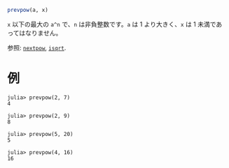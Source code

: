 ```julia
prevpow(a, x)
```

`x` 以下の最大の `a^n` で、`n` は非負整数です。`a` は 1 より大きく、`x` は 1 未満であってはなりません。

参照: [`nextpow`](@ref), [`isqrt`](@ref).

# 例

```jldoctest
julia> prevpow(2, 7)
4

julia> prevpow(2, 9)
8

julia> prevpow(5, 20)
5

julia> prevpow(4, 16)
16
```
